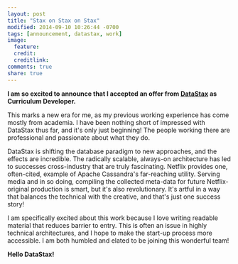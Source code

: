 ```yaml
---
layout: post
title: "Stax on Stax on Stax"
modified: 2014-09-10 10:26:44 -0700
tags: [announcement, datastax, work]
image:
  feature:
  credit:
  creditlink:
comments: true
share: true
---
```


**I am so excited to announce that I accepted an offer from [DataStax](www.datastax.com) as Curriculum Developer.**

This marks a new era for me, as my previous working experience has come mostly from academia.
I have been nothing short of impressed with DataStax thus far, and it's only just beginning!
The people working there are professional and passionate about what they do.

DataStax is shifting the database paradigm to new approaches, and the effects are incredible.
The radically scalable, always-on architecture has led to successes cross-industry that are truly fascinating.
Netflix provides one, often-cited, example of Apache Cassandra's far-reaching utility.
Serving media and in so doing, compiling the collected meta-data for future Netflix-original production is smart, but it's also revolutionary.
It's artful in a way that balances the technical with the creative, and that's just one success story!

I am specifically excited about this work because I love writing readable material that reduces barrier to entry.
This is often an issue in highly technical architectures, and I hope to make the start-up process more accessible.
I am both humbled and elated to be joining this wonderful team!

**Hello DataStax!**
